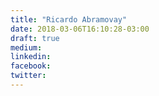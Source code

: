 ```yaml
---
title: "Ricardo Abramovay"
date: 2018-03-06T16:10:28-03:00
draft: true
medium:
linkedin:
facebook:
twitter:
---
```

